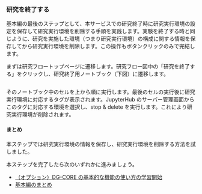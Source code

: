 ### 研究を終了する

基本編の最後のステップとして、本サービスでの研究終了時に研究実行環境の設定を保存して研究実行環境を削除する手順を実践します。実験を終了する時と同じように、研究を実施した環境（つまり研究実行環境）の構成に関する情報を保存してから研究実行環境を削除します。この操作もボタンクリックのみで完結します。

まずは研究フロートップページに遷移します。研究フロー図中の「研究を終了する」をクリックし、研究終了用ノートブック（下図）に遷移します。

![]()

そのノートブック中のセルを上から順に実行します。最後のセルの実行後に研究実行環境に対応するタグが表示されます。JupyterHub のサーバー管理画面からこのタグに対応する環境を選択し、stop & delete を実行します。これにより研究実行環境が削除されます。

#### まとめ

本ステップでは研究実行環境の情報を保存し、研究実行環境を削除する方法を試しました。

本ステップを完了したら次のいずれかに進みましょう。

* [（オプション）DG-CORE の基本的な機能の使い方の学習開始](./how_to_use_dg_core.md)
* [基本編のまとめ](../summary.md)
